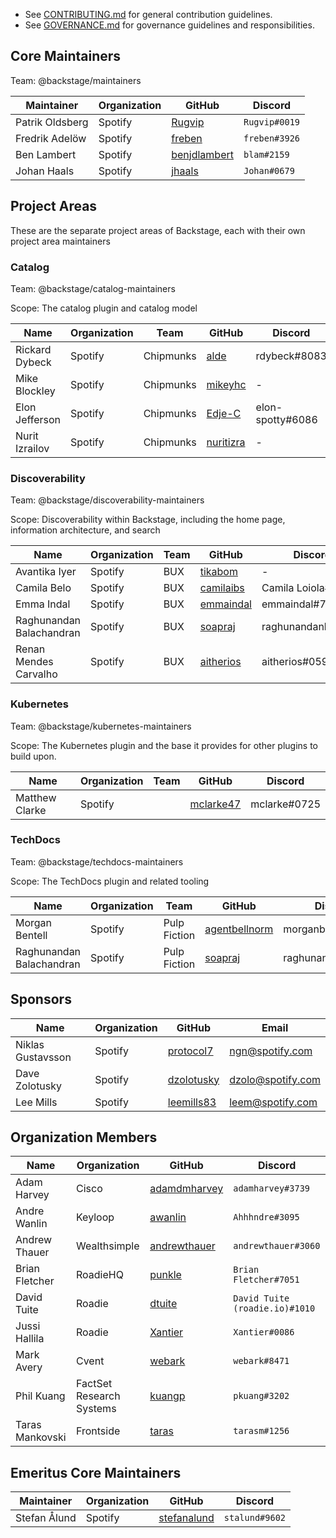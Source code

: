 - See [CONTRIBUTING.md](CONTRIBUTING.md) for general contribution guidelines.
- See [GOVERNANCE.md](GOVERNANCE.md) for governance guidelines and responsibilities.

## Core Maintainers

Team: @backstage/maintainers

| Maintainer      | Organization | GitHub                                          | Discord       |
| --------------- | ------------ | ----------------------------------------------- | ------------- |
| Patrik Oldsberg | Spotify      | [Rugvip](https://github.com/Rugvip)             | `Rugvip#0019` |
| Fredrik Adelöw  | Spotify      | [freben](https://github.com/freben)             | `freben#3926` |
| Ben Lambert     | Spotify      | [benjdlambert](https://github.com/benjdlambert) | `blam#2159`   |
| Johan Haals     | Spotify      | [jhaals](https://github.com/jhaals)             | `Johan#0679`  |

## Project Areas

These are the separate project areas of Backstage, each with their own project area maintainers

### Catalog

Team: @backstage/catalog-maintainers

Scope: The catalog plugin and catalog model

| Name           | Organization | Team      | GitHub                                   | Discord          |
| -------------- | ------------ | --------- | ---------------------------------------- | ---------------- |
| Rickard Dybeck | Spotify      | Chipmunks | [alde](http://github.com/alde)           | rdybeck#8083     |
| Mike Blockley  | Spotify      | Chipmunks | [mikeyhc](http://github.com/mikeyhc)     | -                |
| Elon Jefferson | Spotify      | Chipmunks | [Edje-C](http://github.com/Edje-C)       | elon-spotty#6086 |
| Nurit Izrailov | Spotify      | Chipmunks | [nuritizra](http://github.com/nuritizra) | -                |

### Discoverability

Team: @backstage/discoverability-maintainers

Scope: Discoverability within Backstage, including the home page, information architecture, and search

| Name                     | Organization | Team | GitHub                                   | Discord            |
| ------------------------ | ------------ | ---- | ---------------------------------------- | ------------------ |
| Avantika Iyer            | Spotify      | BUX  | [tikabom](http://github.com/tikabom)     | -                  |
| Camila Belo              | Spotify      | BUX  | [camilaibs](http://github.com/camilaibs) | Camila Loiola#0226 |
| Emma Indal               | Spotify      | BUX  | [emmaindal](http://github.com/emmaindal) | emmaindal#7503     |
| Raghunandan Balachandran | Spotify      | BUX  | [soapraj](http://github.com/soapraj)     | raghunandanb#1114  |
| Renan Mendes Carvalho    | Spotify      | BUX  | [aitherios](http://github.com/aitherios) | aitherios#0593     |

### Kubernetes

Team: @backstage/kubernetes-maintainers

Scope: The Kubernetes plugin and the base it provides for other plugins to build upon.

| Name           | Organization | Team | GitHub                                   | Discord      |
| -------------- | ------------ | ---- | ---------------------------------------- | ------------ |
| Matthew Clarke | Spotify      |      | [mclarke47](http://github.com/mclarke47) | mclarke#0725 |

### TechDocs

Team: @backstage/techdocs-maintainers

Scope: The TechDocs plugin and related tooling

| Name                     | Organization | Team         | GitHub                                           | Discord            |
| ------------------------ | ------------ | ------------ | ------------------------------------------------ | ------------------ |
| Morgan Bentell           | Spotify      | Pulp Fiction | [agentbellnorm](http://github.com/agentbellnorm) | morganbentell#9030 |
| Raghunandan Balachandran | Spotify      | Pulp Fiction | [soapraj](http://github.com/soapraj)             | raghunandanb#1114  |

## Sponsors

| Name              | Organization | GitHub                                      | Email             |
| ----------------- | ------------ | ------------------------------------------- | ----------------- |
| Niklas Gustavsson | Spotify      | [protocol7](https://github.com/protocol7)   | ngn@spotify.com   |
| Dave Zolotusky    | Spotify      | [dzolotusky](https://github.com/dzolotusky) | dzolo@spotify.com |
| Lee Mills         | Spotify      | [leemills83](https://github.com/leemills83) | leem@spotify.com  |

## Organization Members

| Name            | Organization             | GitHub                                          | Discord                        |
| --------------- | ------------------------ | ----------------------------------------------- | ------------------------------ |
| Adam Harvey     | Cisco                    | [adamdmharvey](https://github.com/adamdmharvey) | `adamharvey#3739`              |
| Andre Wanlin    | Keyloop                  | [awanlin](https://github.com/awanlin)           | `Ahhhndre#3095`                |
| Andrew Thauer   | Wealthsimple             | [andrewthauer](https://github.com/andrewthauer) | `andrewthauer#3060`            |
| Brian Fletcher  | RoadieHQ                 | [punkle](https://github.com/punkle)             | `Brian Fletcher#7051`          |
| David Tuite     | Roadie                   | [dtuite](https://github.com/dtuite)             | `David Tuite (roadie.io)#1010` |
| Jussi Hallila   | Roadie                   | [Xantier](https://github.com/Xantier)           | `Xantier#0086`                 |
| Mark Avery      | Cvent                    | [webark](https://github.com/webark)             | `webark#8471`                  |
| Phil Kuang      | FactSet Research Systems | [kuangp](https://github.com/kuangp)             | `pkuang#3202`                  |
| Taras Mankovski | Frontside                | [taras](https://github.com/taras)               | `tarasm#1256`                  |

## Emeritus Core Maintainers

| Maintainer   | Organization | GitHub                                        | Discord        |
| ------------ | ------------ | --------------------------------------------- | -------------- |
| Stefan Ålund | Spotify      | [stefanalund](https://github.com/stefanalund) | `stalund#9602` |
